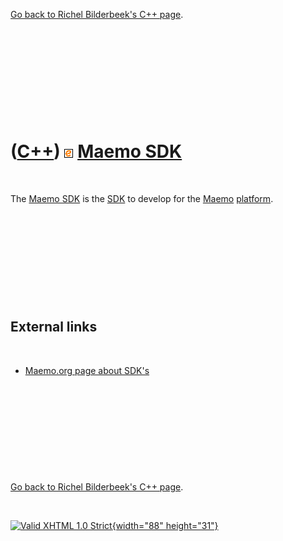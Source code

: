

[Go back to Richel Bilderbeek's C++ page](Cpp.htm).

 

 

 

 

 

([C++](Cpp.htm)) ![Maemo](PicMaemo.png) [Maemo SDK](CppMaemoSdk.htm)
====================================================================

 

The [Maemo SDK](CppMaemoSdk.htm) is the [SDK](CppSdk.htm) to develop for
the [Maemo](CppMaemo.htm) [platform](CppOs.htm).

 

 

 

 

 

External links
--------------

 

-   [Maemo.org page about SDK's](http://maemo.org/development/sdks)

 

 

 

 

 

[Go back to Richel Bilderbeek's C++ page](Cpp.htm).



 

[![Valid XHTML 1.0 Strict](valid-xhtml10.png){width="88"
height="31"}](http://validator.w3.org/check?uri=referer)
